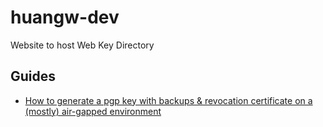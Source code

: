 # huangw-dev
Website to host Web Key Directory

## Guides

- [How to generate a pgp key with backups & revocation certificate on a (mostly) air-gapped environment](./pgp-install.md)
